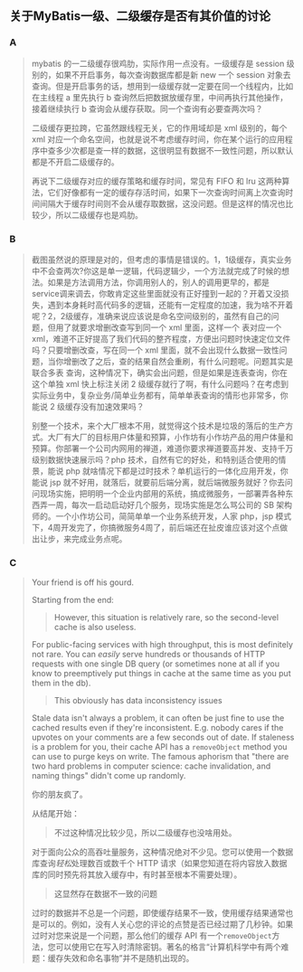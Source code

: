 ## 关于MyBatis一级、二级缓存是否有其价值的讨论

### A

> mybatis 的一二级缓存很鸡肋，实际作用一点没有。一级缓存是 session 级别的，如果不开启事务，每次查询数据库都是新 new 一个 session 对象去查询。但是开启事务的话，想用到一级缓存就一定要在同一个线程内，比如在主线程 a
> 里先执行 b 查询然后把数据放缓存里，中间再执行其他操作，接着继续执行 b 查询会从缓存获取。同一个查询有必要查两次吗？
>
> 二级缓存更拉跨，它虽然跟线程无关，它的作用域却是 xml 级别的，每个 xml 对应一个命名空间，也就是说不考虑缓存时间，你在某个运行的应用程序中查多少次都是查一样的数据，这很明显有数据不一致性问题，所以默认都是不开启二级缓存的。
>
> 再说下二级缓存对应的缓存策略和缓存时间，常见有 FIFO 和 lru 这两种算法，它们好像都有一定的缓存存活时间，如果下一次查询时间离上次查询时间间隔大于缓存时间则不会从缓存取数据，这没问题。但是这样的情况也比较少，所以二级缓存也是鸡肋。

### B

> 截图虽然说的原理是对的，但考虑的事情是错误的。1，1级缓存，真实业务中不会查两次?你这是单一逻辑，代码逻辑少，一个方法就完成了时候的想法。如果是方法调用方法，你调用别人的，别人的调用更早的，都是service调来调去，你敢肯定这些里面就没有正好撞到一起的？开着又没损失，遇到本身耗时高代码多的逻辑，还能有一定程度的加速，我为啥不开着呢？2，2级缓存，准确来说应该说是命名空间级别的，虽然有自己的问题，但用了就要求增删改查写到同一个 xml 里面，这样一个 表对应一个 xml，难道不正好提高了我们代码的整齐程度，方便出问题时快速定位文件吗？只要增删改查，写在同一个 xml 里面，就不会出现什么数据一致性问题，当你增删改了之后，查的结果自然会重刷，有什么问题呢。问题其实是 联合多表 查询，这种情况下，确实会出问题，但是如果是连表查询，你在这个单独 xml 快上标注关闭 2 级缓存就行了啊，有什么问题吗？在考虑到实际业务中，复杂业务/简单业务都有，简单单表查询的情形也非常多，你能说 2 级缓存没有加速效果吗？
>
> 别整一个技术，来个大厂根本不用，就觉得这个技术是垃圾的落后的生产方式。大厂有大厂的目标用户体量和预算，小作坊有小作坊产品的用户体量和预算。你部署一个公司内网用的禅道，难道你要求禅道要高并发、支持千万级别数据快速展示吗？php 技术，自然有它的好处，和特别适合使用的情景，能说 php 就啥情况下都是过时技术？单机运行的一体化应用开发，你能说 jsp 就不好用，就落后，就要前后端分离，就后端微服务就好？你去问问现场实施，把明明一个企业内部用的系统，搞成微服务，一部署弄各种东西弄一周，每次一启动启动好几个服务，现场实施是怎么骂公司的 SB 架构师的。一个小作坊公司，简简单单一个业务系统开发，人家 php，jsp 模式下，4周开发完了，你搞微服务4周了，前后端还在扯皮谁应该对这个点做出让步，来完成业务点呢。

### C

> Your friend is off his gourd.
>
> Starting from the end:
>
> > However, this situation is relatively rare, so the second-level cache is also useless.
>
> For public-facing services with high throughput, this is most definitely not rare. You can *easily* serve hundreds or thousands of HTTP requests with one single DB query (or sometimes none at all if you know to preemptively put things in cache at the same time as you put them in the db).
>
> > This obviously has data inconsistency issues
>
> Stale data isn't always a problem, it can often be just fine to use the cached results even if they're inconsistent. E.g. nobody cares if the upvotes on your comments are a few seconds out of date. If staleness is a problem for you, their cache API has a `removeObject` method you can use to purge keys on write. The famous aphorism that "there are two hard problems in computer science: cache invalidation, and naming things" didn't come up randomly.
>
> 你的朋友疯了。
>
> 从结尾开始：
>
> > 不过这种情况比较少见，所以二级缓存也没啥用处。
>
> 对于面向公众的高吞吐量服务，这种情况绝对不少见。您可以使用一个数据库查询*轻松*处理数百或数千个 HTTP 请求（如果您知道在将内容放入数据库的同时预先将其放入缓存中，有时甚至根本不需要处理）。
>
> > 这显然存在数据不一致的问题
>
> 过时的数据并不总是一个问题，即使缓存结果不一致，使用缓存结果通常也是可以的。例如，没有人关心您的评论的点赞是否已经过期了几秒钟。如果过时对您来说是一个问题，那么他们的缓存 API 有一个`removeObject`方法，您可以使用它在写入时清除密钥。著名的格言“计算机科学中有两个难题：缓存失效和命名事物”并不是随机出现的。